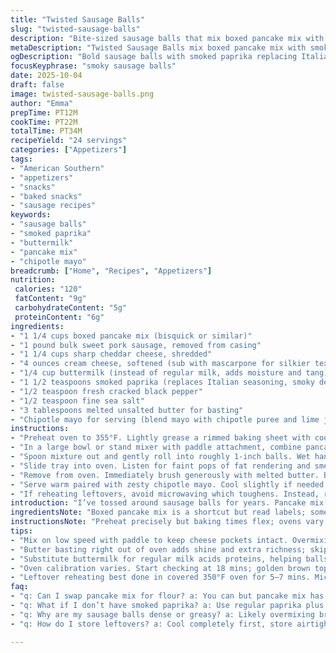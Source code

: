 ```yaml
---
title: "Twisted Sausage Balls"
slug: "twisted-sausage-balls"
description: "Bite-sized sausage balls that mix boxed pancake mix with savory sweet pork sausage, sharp cheddar, and cream cheese for rich gooeyness. Italian seasoning swapped with smoky smoked paprika, lending a bold edge. Milk swapped for buttermilk—helps bite hold better, tangy undertone. Gentle shaping, room to breathe on baking tray with spaced balls. Cooked until deeply browned tops crackle and internal temp hits 140-150°F. Melted butter pour immediately after baking adds gloss and richness. Serve hot. Aioli replaced with chipotle mayo for smoky kick. Visual cues, subtle aromas of browned cheese and spice signal doneness better than clock. Mixes quick prep with fun, flaky, cheesy satisfaction. Timed around 30 minutes but look for that golden crust."
metaDescription: "Twisted Sausage Balls mix boxed pancake mix with smoky paprika, sharp cheddar, and buttermilk for tangy, crispy bites with melted butter gloss and chipotle mayo kick."
ogDescription: "Bold sausage balls with smoked paprika replacing Italian seasoning, buttermilk keeps moisture, butter basting adds gloss. Serve hot with chipotle mayo for smoky punch."
focusKeyphrase: "smoky sausage balls"
date: 2025-10-04
draft: false
image: twisted-sausage-balls.png
author: "Emma"
prepTime: PT12M
cookTime: PT22M
totalTime: PT34M
recipeYield: "24 servings"
categories: ["Appetizers"]
tags:
- "American Southern"
- "appetizers"
- "snacks"
- "baked snacks"
- "sausage recipes"
keywords:
- "sausage balls"
- "smoked paprika"
- "buttermilk"
- "pancake mix"
- "chipotle mayo"
breadcrumb: ["Home", "Recipes", "Appetizers"]
nutrition: 
 calories: "120"
 fatContent: "9g"
 carbohydrateContent: "5g"
 proteinContent: "6g"
ingredients:
- "1 1/4 cups boxed pancake mix (bisquick or similar)"
- "1 pound bulk sweet pork sausage, removed from casing"
- "1 1/4 cups sharp cheddar cheese, shredded"
- "4 ounces cream cheese, softened (sub with mascarpone for silkier texture)"
- "1/4 cup buttermilk (instead of regular milk, adds moisture and tang)"
- "1 1/2 teaspoons smoked paprika (replaces Italian seasoning, smoky depth)"
- "1/2 teaspoon fresh cracked black pepper"
- "1/2 teaspoon fine sea salt"
- "3 tablespoons melted unsalted butter for basting"
- "Chipotle mayo for serving (blend mayo with chipotle puree and lime juice)"
instructions:
- "Preheat oven to 355°F. Lightly grease a rimmed baking sheet with cooking spray or lightly oil it with vegetable oil; keeps balls from sticking but prevents heavy crust."
- "In a large bowl or stand mixer with paddle attachment, combine pancake mix, sausage, cheddar, cream cheese, buttermilk, smoked paprika, pepper, and salt. Use paddle on low speed. Texture will be sticky, thick but moldable. Avoid overmixing; breaks down cheese too much."
- "Spoon mixture out and gently roll into roughly 1-inch balls. Wet hands a little if sticky. Place on baking tray spaced at least 1 1/4 inches apart so heat circulates evenly and edges crisp."
- "Slide tray into oven. Listen for faint pops of fat rendering and smell deep aromas of sausage and smoky paprika. Bake 18–23 minutes. Start checking at 18. Tops should be golden brown and slightly cracked. Insert instant-read thermometer in center; aim for 140–150°F internal temp. Too long dries out."
- "Remove from oven. Immediately brush generously with melted butter. Balls will glisten and carry butter flavor deeply while still hot. Don't skip basting; adds richness and shine."
- "Serve warm paired with zesty chipotle mayo. Cool slightly if needed or keep in warm oven (150°F) to maintain internal juiciness without overbaking."
- "If reheating leftovers, avoid microwaving which toughens. Instead, reheat covered in 350°F oven for 5–7 minutes. Rest a couple minutes before serving to let juices redistribute."
introduction: "I’ve tossed around sausage balls for years. Pancake mix instead of flour makes these fast—skip measuring flour, leavening, salt every bake. Sweet pork sausage is classic but can get boring. Added smoked paprika here, swapped milk for buttermilk to punch up flavor and texture. Softened cream cheese gives luscious goo instead of dry crumb. Baste with butter right out of oven? Game changer. Crispy outside, melting cheesy inside. Watch for visual cues—golden browned tops, slight cracking, smell bursting with spices—that’s how you know you’re in business. Spacing balls is crucial, no crowded baking sheets here otherwise you get steaming, not crisping. I always keep chipotle mayo on hand for a smoky bite with these—forget plain ketchup."
ingredientsNote: "Boxed pancake mix is a shortcut but read labels; some have sugar, so adjust salt accordingly. Sweet pork sausage can be swapped with spicy Italian sausage for heat or turkey sausage for leaner option. Sharp cheddar gives bold flavor, but try smoked gouda for a deep smoky note. Cream cheese adds moisture and melt—substitute mascarpone for silkier texture or even ricotta for lighter feel (but hold back on the milk if you do). Buttermilk over regular milk acids proteins slightly, helps balls set better and adds subtle tang. Smoked paprika in place of usual Italian seasoning cuts through the richness and adds a smoky layer. Salt and pepper bring out flavors but balance if using pre-seasoned sausage. Butter basting at end locks in moisture and adds still-warm richness—no shortcuts here. Chipotle mayo is a swap for aioli; smoky, spicy, cool contrast. If you don’t have chipotle, plain mayo or sour cream mix with lemon zest."
instructionsNote: "Preheat precisely but baking times flex; ovens vary. Grease baking sheet lightly with spray or oil—too much leads to greasy bottoms, too little sticks. Mixing with paddle on low speeds reduces overworked gluten, keeps sausage in little pockets rather than totally blended. The batter should be tacky but not sloppy; wetter mix means flatter, greasy balls. Roll gently, avoiding packing too tight—gaps let heat permeate and balls puff up nicely instead of dense. Space balls properly or they steam and won’t develop crust. Use visual cues: tops should have an even golden brown color and slight cracks—this means fats rendered, cheese melted. Smell bursts of cooked sausage mixed with paprika hint well-done. Internal temp 140–150°F very useful but if no thermometer, trust smell and appearance. Remove and immediately brush melted butter; skipping this step leads to dull dryer balls. Let cool briefly before serving to avoid hot cheese explosions but best hot. For leftovers, bake reheat avoids microwave rubberiness. If you want a fluffy interior, try letting mixture rest light 5 minutes before baking; binds moisture, smooths texture."
tips:
- "Mix on low speed with paddle to keep cheese pockets intact. Overmixing breaks down cheese causing dense texture. Thick sticky batter necessary but avoid sloppy liquids. Wet hands help shape 1-inch balls gently; don’t pack tight or inhibits puffing. Spacing crucial; 1 1/4 inches apart lets heat circulate, keeps crust crisp, not steamed. Watch for subtle aroma and popping fat, signs for ready."
- "Butter basting right out of oven adds shine and extra richness; skip and balls dry/dull fast. Melted butter seeps into cracks. Use unsalted to control salt levels. If using alternate cheese like gouda, expect a different melt and flavor layer. Sub mascarpone for silky cream cheese but adjust liquid slightly to avoid overly soft mix."
- "Substitute buttermilk for regular milk acids proteins, helping balls hold shape better with subtle tang. Skipping buttermilk means drier, less tender interiors. No buttermilk? Thin cream with lemon juice 5 mins prior for DIY acid. Spices balance moisture, smoked paprika replaces Italian seasoning with more punch and smokiness; use fresh cracked pepper for sharper note."
- "Oven calibration varies. Start checking at 18 mins; golden brown tops with slight cracks signal rendered fat and flavor locked in. If no thermometer, smell is a great guide—rich sausage and smoked paprika aromas intensify when done. Internal temp 140 to 150°F ensures juiciness and food safety without drying. Avoid hot spots; rotate tray if needed mid bake."
- "Leftover reheating best done in covered 350°F oven for 5–7 mins. Microwaving toughens texture and melts cheese unevenly. Resting a couple minutes after reheating redistributes juices preventing dry bites. If you want fluffier texture, try resting raw mixture briefly before baking; binds moisture, smooths mix but timing varies based on ambient conditions."
faq:
- "q: Can I swap pancake mix for flour? a: You can but pancake mix has leavening/salt already so skip adding more. Using plain flour means adding baking powder and salt separately. Pancake mix shortcut speeds up prep but sugars may alter browning. Adjust salt accordingly."
- "q: What if I don’t have smoked paprika? a: Use regular paprika plus a pinch of cayenne for heat. Smoked paprika gives that deep smoky edge but plain paprika with black pepper still works. Italian seasoning is milder, so flavor will shift. Chipotle powder or liquid smoke can patch the gap too."
- "q: Why are my sausage balls dense or greasy? a: Likely overmixing breaking cheese and meat pockets; makes dense, less flaky. Too wet batter from excess buttermilk or oil causes greasy bottoms. Space balls properly on tray. Keep mix tacky but firm. Letting rest 5 minutes before baking sets moisture distributed better."
- "q: How do I store leftovers? a: Cool completely first, store airtight in fridge up to 3 days. Freeze raw balls on tray then bag after freezing; bake from frozen, add few extra minutes. Reheat wrapped in foil at moderate oven temp to avoid drying. Not good microwaved reheated, texture suffers."

---
```

